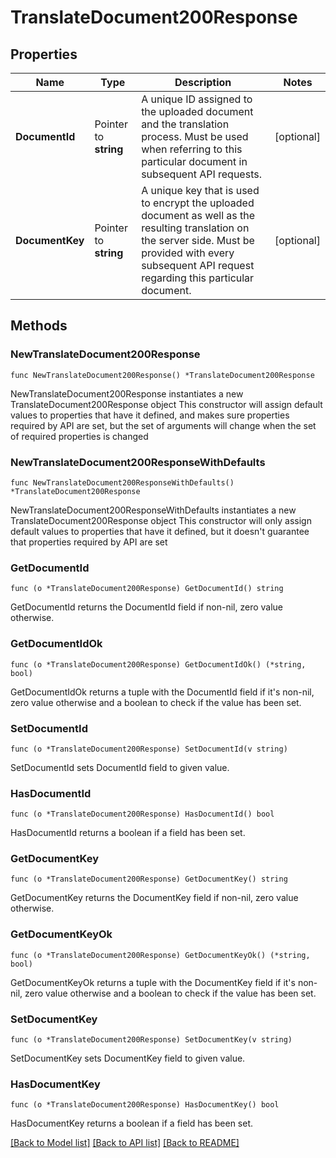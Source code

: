 # TranslateDocument200Response

## Properties

Name | Type | Description | Notes
------------ | ------------- | ------------- | -------------
**DocumentId** | Pointer to **string** | A unique ID assigned to the uploaded document and the translation process. Must be used when referring to this particular document in subsequent API requests. | [optional] 
**DocumentKey** | Pointer to **string** | A unique key that is used to encrypt the uploaded document as well as the resulting translation on the server side. Must be provided with every subsequent API request regarding this particular document. | [optional] 

## Methods

### NewTranslateDocument200Response

`func NewTranslateDocument200Response() *TranslateDocument200Response`

NewTranslateDocument200Response instantiates a new TranslateDocument200Response object
This constructor will assign default values to properties that have it defined,
and makes sure properties required by API are set, but the set of arguments
will change when the set of required properties is changed

### NewTranslateDocument200ResponseWithDefaults

`func NewTranslateDocument200ResponseWithDefaults() *TranslateDocument200Response`

NewTranslateDocument200ResponseWithDefaults instantiates a new TranslateDocument200Response object
This constructor will only assign default values to properties that have it defined,
but it doesn't guarantee that properties required by API are set

### GetDocumentId

`func (o *TranslateDocument200Response) GetDocumentId() string`

GetDocumentId returns the DocumentId field if non-nil, zero value otherwise.

### GetDocumentIdOk

`func (o *TranslateDocument200Response) GetDocumentIdOk() (*string, bool)`

GetDocumentIdOk returns a tuple with the DocumentId field if it's non-nil, zero value otherwise
and a boolean to check if the value has been set.

### SetDocumentId

`func (o *TranslateDocument200Response) SetDocumentId(v string)`

SetDocumentId sets DocumentId field to given value.

### HasDocumentId

`func (o *TranslateDocument200Response) HasDocumentId() bool`

HasDocumentId returns a boolean if a field has been set.

### GetDocumentKey

`func (o *TranslateDocument200Response) GetDocumentKey() string`

GetDocumentKey returns the DocumentKey field if non-nil, zero value otherwise.

### GetDocumentKeyOk

`func (o *TranslateDocument200Response) GetDocumentKeyOk() (*string, bool)`

GetDocumentKeyOk returns a tuple with the DocumentKey field if it's non-nil, zero value otherwise
and a boolean to check if the value has been set.

### SetDocumentKey

`func (o *TranslateDocument200Response) SetDocumentKey(v string)`

SetDocumentKey sets DocumentKey field to given value.

### HasDocumentKey

`func (o *TranslateDocument200Response) HasDocumentKey() bool`

HasDocumentKey returns a boolean if a field has been set.


[[Back to Model list]](../README.md#documentation-for-models) [[Back to API list]](../README.md#documentation-for-api-endpoints) [[Back to README]](../README.md)


